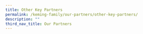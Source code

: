 ```yaml
---
title: Other Key Partners
permalink: /keming-family/our-partners/other-key-partners/
description: ""
third_nav_title: Our Partners
---
```

